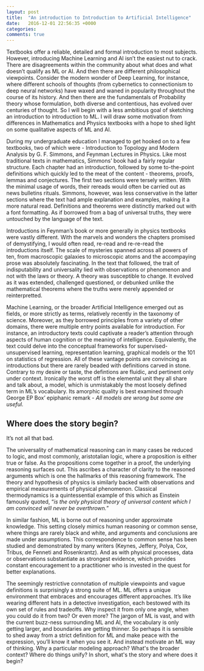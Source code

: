 ```yaml
---
layout: post
title:  "An introduction to Introduction to Artificial Intelligence"
date:   2016-12-01 22:56:35 +0000
categories: 
comments: true
---
```


Textbooks offer a reliable, detailed and formal introduction to most subjects. However, introducing Machine Learning and AI isn’t the easiest nut to crack. There are disagreements within the community about what does and what doesn’t qualify as ML or AI. And then there are different philosophical viewpoints. Consider the modern wonder of Deep Learning, for instance, where different schools of thoughts (from cybernetics to connectionism to deep neural networks) have waxed and waned in popularity throughout the course of its history. And then there are the fundamentals of Probability theory whose formulation, both diverse and contentious, has evolved over centuries of thought. So I will begin with a less ambitious goal of sketching an introduction to introduction to ML. I will draw some motivation from differences in Mathematics and Physics textbooks with a hope to shed light on some qualitative aspects of ML and AI. 


During my undergraduate education I managed to get hooked on to a few textbooks, two of which were  - Introduction to Topology and Modern Analysis by G. F. Simmons, and Feynman Lectures in Physics. Like most traditional texts in mathematics, Simmons’ book had a fairly regular structure. Each chapter had an introduction, followed by some to-the-point definitions which quickly led to the meat of the content  - theorems, proofs, lemmas and conjectures. The first two sections were tersely written. With the minimal usage of words, their rereads would often be carried out as news bulletins rituals. Simmons, however, was less conservative in the latter sections where the text had ample explanation and examples, making it a more natural read. Definitions and theorems were distinctly marked out with a font formatting. As if borrowed from a bag of universal truths, they were untouched by the language of the text. 


Introductions in Feynman’s book or more generally in physics textbooks were vastly different. With the marvels and wonders the chapters promised of demystifying, I would often read, re-read and re-re-read the introductions itself. The scale of mysteries spanned across all powers of ten, from macroscopic galaxies to microscopic atoms and the accompaying prose was absolutely fascinating. In the text that followed, the trait of indisputability and universality lied with observations or phenomenon and not with the laws or theory. A theory was susceptible to change. It evolved as it was extended, challenged questioned, or debunked unlike the mathematical theorems where the truths were merely appended or reinterpretted. 


Machine Learning, or the broader Artificial Intelligence emerged out as fields, or more strictly as terms, relatively recently in the taxonomy of science. Moreover, as they borrowed principles from a variety of other domains, there were multiple entry points available for introduction. For instance, an introductory texts could captivate a reader’s attention through aspects of human cognition or the meaning of intelligence. Equivalently, the text could delve into the conceptual frameworks for supervised-unsupervised learning, representation learning, graphical models or the 101 on statistics of regression. All of these vantage points are convincing as introductions but there are rarely beaded with definitions carved in stone. Contrary to my desire or taste, the defintions are fluidic, and pertinent only under context. Ironically the worst off is the elemental unit they all share and talk about, a model, which is unmistakably the most loosely defined term in ML’s vocabulary. Its amorphic quality is best examined through George EP Box’ epiphanic remark - *All models are wrong but some are useful.*

## Where does the story begin?

It’s not all that bad.

The universality of mathematical reasoning can in many cases be reduced to logic, and most commonly, aristotalian logic, where a proposition is either true or false. As the propositions come together in a proof, the underlying reasoning surfaces out. This ascribes a character of clarity to the reasoned arguments which is one the hallmarks of this reasoning framework. The theory and hypothesis of physics is similarly backed with observations and empirical measurements of physical phenomenon. Classical thermodynamics is a quintessential example of this which as Einstein famously quoted, “*is the only physical theory of universal content which I am convinced will never be overthrown.*” 

In similar fashion, ML is borne out of reasoning under approximate knowledge. This setting closely mimics human reasoning or common sense, where things are rarely black and white, and arguments and conclusions are made under assumptions. This correspondence to common sense has been studied and demonstrated by many writers (Keynes, Jeffery, Polya, Cox, Tribus, de Fenneti and Rosenkrantz). And as with physical processes, data or observations substantiate as strongest evidence, which provides constant encouragement to a practitioner who is invested in the quest for better explanations. 

The seemingly restrictive connotation of multiple viewpoints and vague definitions is surprisingly a strong suite of ML. ML offers a unique environment that embraces and encourages different approaches. It’s like wearing different hats in a detective investigation, each bestowed with its own set of rules and tradeoffs. Why inspect it from only one angle, when you could do it from two? Or even more? The jargon of ML is vast, and with the current buzz-ness surrounding ML and AI, the vocabulary is only getting larger, and boundaries are getting thinner. So perhaps it is sensible to shed away from a strict definition for ML and make peace with the expression, you’ll know it when you see it. And instead motivate an ML way of thinking. Why a particular modeling approach? What's the broader context? Where do things unify? In short, what's the story and where does it begin?
